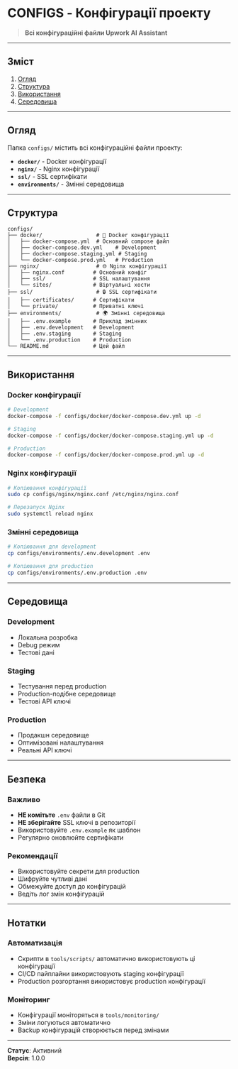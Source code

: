 # CONFIGS - Конфігурації проекту

> **Всі конфігураційні файли Upwork AI Assistant**

---

## Зміст

1. [Огляд](#огляд)
2. [Структура](#структура)
3. [Використання](#використання)
4. [Середовища](#середовища)

---

## Огляд

Папка `configs/` містить всі конфігураційні файли проекту:

- **`docker/`** - Docker конфігурації
- **`nginx/`** - Nginx конфігурації
- **`ssl/`** - SSL сертифікати
- **`environments/`** - Змінні середовища

---

## Структура

```
configs/
├── docker/                 # 🐳 Docker конфігурації
│   ├── docker-compose.yml  # Основний compose файл
│   ├── docker-compose.dev.yml    # Development
│   ├── docker-compose.staging.yml # Staging
│   └── docker-compose.prod.yml   # Production
├── nginx/                  # 🌐 Nginx конфігурації
│   ├── nginx.conf         # Основний конфіг
│   ├── ssl/               # SSL налаштування
│   └── sites/             # Віртуальні хости
├── ssl/                    # 🔒 SSL сертифікати
│   ├── certificates/      # Сертифікати
│   └── private/           # Приватні ключі
├── environments/           # 🌍 Змінні середовища
│   ├── .env.example       # Приклад змінних
│   ├── .env.development   # Development
│   ├── .env.staging       # Staging
│   └── .env.production    # Production
└── README.md              # Цей файл
```

---

## Використання

### **Docker конфігурації**
```bash
# Development
docker-compose -f configs/docker/docker-compose.dev.yml up -d

# Staging
docker-compose -f configs/docker/docker-compose.staging.yml up -d

# Production
docker-compose -f configs/docker/docker-compose.prod.yml up -d
```

### **Nginx конфігурації**
```bash
# Копіювання конфігурації
sudo cp configs/nginx/nginx.conf /etc/nginx/nginx.conf

# Перезапуск Nginx
sudo systemctl reload nginx
```

### **Змінні середовища**
```bash
# Копіювання для development
cp configs/environments/.env.development .env

# Копіювання для production
cp configs/environments/.env.production .env
```

---

## Середовища

### **Development**
- Локальна розробка
- Debug режим
- Тестові дані

### **Staging**
- Тестування перед production
- Production-подібне середовище
- Тестові API ключі

### **Production**
- Продакшн середовище
- Оптимізовані налаштування
- Реальні API ключі

---

## Безпека

### **Важливо**
- **НЕ комітьте** `.env` файли в Git
- **НЕ зберігайте** SSL ключі в репозиторії
- Використовуйте `.env.example` як шаблон
- Регулярно оновлюйте сертифікати

### **Рекомендації**
- Використовуйте секрети для production
- Шифруйте чутливі дані
- Обмежуйте доступ до конфігурацій
- Ведіть лог змін конфігурацій

---

## Нотатки

### **Автоматизація**
- Скрипти в `tools/scripts/` автоматично використовують ці конфігурації
- CI/CD пайплайни використовують staging конфігурації
- Production розгортання використовує production конфігурації

### **Моніторинг**
- Конфігурації моніторяться в `tools/monitoring/`
- Зміни логуються автоматично
- Backup конфігурацій створюється перед змінами

---

**Статус**: Активний  
**Версія**: 1.0.0 